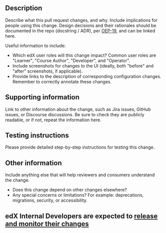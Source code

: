 <!--
Please give the pull request a short but descriptive title.

Use this template as a guide. Omit sections that don't apply. You may link to information rather than copy it.

**edX Internal Developers:** Please also follow these steps to integrate your changes https://openedx.atlassian.net/wiki/spaces/RS/pages/1835106870/How+to+contribute+to+our+repositories
-->

## Description

Describe what this pull request changes, and why. Include implications for people using this change.
Design decisions and their rationales should be documented in the repo (docstring / ADR), per
[OEP-19](https://open-edx-proposals.readthedocs.io/en/latest/oep-0019-bp-developer-documentation.html), and can be
linked here.

Useful information to include:
- Which edX user roles will this change impact? Common user roles are "Learner", "Course Author",
"Developer", and "Operator".
- Include screenshots for changes to the UI (ideally, both "before" and "after" screenshots, if applicable).
- Provide links to the description of corresponding configuration changes. Remember to correctly annotate these
changes.

## Supporting information

Link to other information about the change, such as Jira issues, GitHub issues, or Discourse discussions.
Be sure to check they are publicly readable, or if not, repeat the information here.

## Testing instructions

Please provide detailed step-by-step instructions for testing this change.

## Other information

Include anything else that will help reviewers and consumers understand the change.
- Does this change depend on other changes elsewhere?
- Any special concerns or limitations? For example: deprecations, migrations, security, or accessibility.

## edX Internal Developers are expected to [release and monitor their changes](https://openedx.atlassian.net/wiki/spaces/RS/pages/1835106870/How+to+contribute+to+our+repositories)
